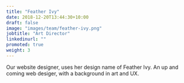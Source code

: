 ```yaml
---
title: "Feather Ivy"
date: 2018-12-20T13:44:30+10:00
draft: false
image: "images/team/feather-ivy.png"
jobtitle: "Art Director"
linkedinurl: ""
promoted: true
weight: 3
---
```


Our website designer, uses her design name of Feather Ivy. An up and coming web desiger, with a background in art and UX.
